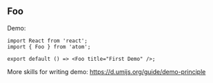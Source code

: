 ## Foo

Demo:

```tsx
import React from 'react';
import { Foo } from 'atom';

export default () => <Foo title="First Demo" />;
```

More skills for writing demo: https://d.umijs.org/guide/demo-principle
